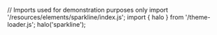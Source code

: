 <!--
type: template
name: sparkline
-->
// Imports used for demonstration purposes only
import '/resources/elements/sparkline/index.js';
import { halo } from '/theme-loader.js';
halo('sparkline');
